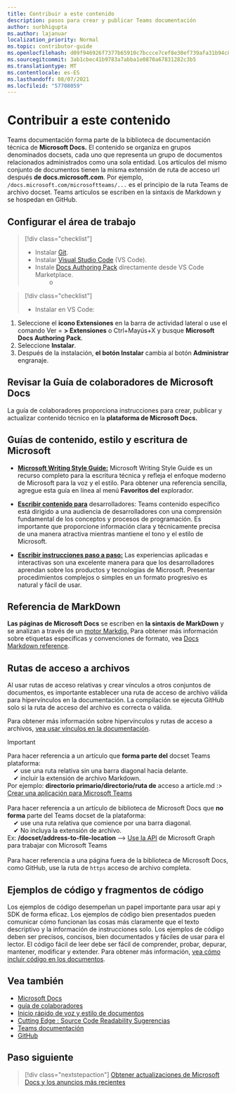 ```yaml
---
title: Contribuir a este contenido
description: pasos para crear y publicar Teams documentación
author: surbhigupta
ms.author: lajanuar
localization_priority: Normal
ms.topic: contributor-guide
ms.openlocfilehash: d09f946926f7377b65910c7bccce7cef8e30ef739afa31b94c83354cffbd7c27
ms.sourcegitcommit: 3ab1cbec41b9783a7abba1e0870a67831282c3b5
ms.translationtype: MT
ms.contentlocale: es-ES
ms.lasthandoff: 08/07/2021
ms.locfileid: "57708059"
---
```

# <a name="contribute-to-teams-documentation"></a>Contribuir a este contenido

Teams documentación forma parte de la biblioteca de documentación técnica de **Microsoft Docs.** El contenido se organiza en grupos denominados docsets, cada uno que representa un grupo de documentos relacionados administrados como una sola entidad. Los artículos del mismo conjunto de documentos tienen la misma extensión de ruta de acceso url después **de docs.microsoft.com**. Por ejemplo, `/docs.microsoft.com/microsoftteams/...` es el principio de la ruta Teams de archivo docset. Teams artículos se escriben en la sintaxis de Markdown y se hospedan en GitHub.

## <a name="set-up-your-workspace"></a>Configurar el área de trabajo

> [!div class="checklist"]
>
> * Instalar [Git](https://git-scm.com/book/en/v2/Getting-Started-Installing-Git).
> * Instalar [Visual Studio Code](https://code.visualstudio.com/) (VS Code).
> * Instale [Docs Authoring Pack](https://marketplace.visualstudio.com/items?itemName=docsmsft.docs-authoring-pack) directamente desde VS Code Marketplace.
<br>&emsp;&emsp; o

> [!div class="checklist"]
>
> * Instalar en VS Code:

   1. Seleccione el **icono Extensiones** en la barra de actividad lateral o use el comando Ver = **> Extensiones** o Ctrl+Mayús+X y busque **Microsoft Docs Authoring Pack**.
   1. Seleccione **Instalar**.
   1. Después de la instalación, **el botón Instalar** cambia al botón **Administrar** engranaje.

## <a name="review-the-microsoft-docs-contributors-guide"></a>Revisar la Guía de colaboradores de Microsoft Docs

La guía de colaboradores proporciona instrucciones para crear, publicar y actualizar contenido técnico en la **plataforma de Microsoft Docs.** 

## <a name="microsoft-writing-style-and-content-guides"></a>Guías de contenido, estilo y escritura de Microsoft

* **[Microsoft Writing Style Guide:](/style-guide/welcome)** Microsoft Writing Style Guide es un recurso completo para la escritura técnica y refleja el enfoque moderno de Microsoft para la voz y el estilo. Para obtener una referencia sencilla, agregue esta guía en línea al menú **Favoritos del** explorador.

* **[Escribir contenido para](/style-guide/developer-content/)** desarrolladores: Teams contenido específico está dirigido a una audiencia de desarrolladores con una comprensión fundamental de los conceptos y procesos de programación. Es importante que proporcione información clara y técnicamente precisa de una manera atractiva mientras mantiene el tono y el estilo de Microsoft.

* **[Escribir instrucciones paso a paso:](/style-guide/procedures-instructions/writing-step-by-step-instructions)** Las experiencias aplicadas e interactivas son una excelente manera para que los desarrolladores aprendan sobre los productos y tecnologías de Microsoft. Presentar procedimientos complejos o simples en un formato progresivo es natural y fácil de usar.

## <a name="markdown-reference"></a>Referencia de MarkDown

**Las páginas de Microsoft Docs** se escriben en **la sintaxis de MarkDown** y se analizan a través de un [motor Markdig.](https://github.com/lunet-io/markdig) Para obtener más información sobre etiquetas específicas y convenciones de formato, vea [Docs Markdown reference](/contribute/markdown-reference).

## <a name="file-paths"></a>Rutas de acceso a archivos

Al usar rutas de acceso relativas y crear vínculos a otros conjuntos de documentos, es importante establecer una ruta de acceso de archivo válida para hipervínculos en la documentación. La compilación se ejecuta GitHub solo si la ruta de acceso del archivo es correcta o válida.
 
Para obtener más información sobre hipervínculos y rutas de acceso a archivos, [vea usar vínculos en la documentación](/contribute/how-to-write-links).

> [!IMPORTANT]
> Para hacer referencia a un artículo que **forma parte del** docset Teams plataforma:<br>
> &emsp;&#x2714; use una ruta relativa sin una barra diagonal hacia delante.<br>
> &emsp;&#x2714; incluir la extensión de archivo Markdown.<br>
>Por ejemplo: **directorio primario/directorio/ruta de** acceso a article.md :> [Crear una aplicación para Microsoft Teams](../concepts/building-an-app.md) <br><br>
> Para hacer referencia a un artículo de biblioteca de Microsoft Docs que **no forma** parte del Teams docset de la plataforma:<br>
> &emsp;&#x2714; use una ruta relativa que comience por una barra diagonal.<br>
> &emsp;&#x2714; No incluya la extensión de archivo. <br> Ex: **/docset/address-to-file-location** —> [Use la API](/graph/api/resources/teams-api-overview) de Microsoft Graph para trabajar con Microsoft Teams<br><br>
> Para hacer referencia a una página fuera de la biblioteca de Microsoft Docs, como GitHub, use la ruta de `https` acceso de archivo completa.<br>

## <a name="code-samples-and-snippets"></a>Ejemplos de código y fragmentos de código

Los ejemplos de código desempeñan un papel importante para usar api y SDK de forma eficaz. Los ejemplos de código bien presentados pueden comunicar cómo funcionan las cosas más claramente que el texto descriptivo y la información de instrucciones solo. Los ejemplos de código deben ser precisos, concisos, bien documentados y fáciles de usar para el lector. El código fácil de leer debe ser fácil de comprender, probar, depurar, mantener, modificar y extender. Para obtener más información, [vea cómo incluir código en los documentos](/contribute/code-in-docs).

## <a name="see-also"></a>Vea también

* [Microsoft Docs](/)
* [guía de colaboradores](/contribute)
* [Inicio rápido de voz y estilo de documentos](/contribute/style-quick-start)
* [Cutting Edge : Source Code Readability Sugerencias](/archive/msdn-magazine/2014/october/cutting-edge-source-code-readability-tips)
* [Teams documentación](/microsoftteams/platform/overview)
* [GitHub](https://github.com/MicrosoftDocs/msteams-docs/tree/master/msteams-platform)


## <a name="next-step"></a>Paso siguiente

> [!div class="nextstepaction"]
> [Obtener actualizaciones de Microsoft Docs y los anuncios más recientes](/teamblog)
